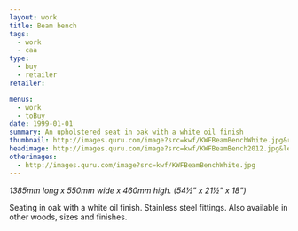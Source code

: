 ```yaml
---
layout: work
title: Beam bench
tags:
  - work
  - caa
type:
  - buy
  - retailer
retailer:

menus:
  - work
  - toBuy
date: 1999-01-01
summary: An upholstered seat in oak with a white oil finish
thumbnail: http://images.quru.com/image?src=kwf/KWFBeamBenchWhite.jpg&right=0.8875&left=0.06875&width=175&height=175&fill=auto
headimage: http://images.quru.com/image?src=kwf/KWFBeamBench2012.jpg&left=0&right=0.9&top=0.15&bottom=0.9
otherimages:
  - http://images.quru.com/image?src=kwf/KWFBeamBenchWhite.jpg
---
```

_1385mm long x 550mm wide x 460mm high. (54&frac12;” x 21&frac12;” x 18”)_

Seating in oak with a white oil finish. Stainless steel fittings. Also available in other woods, sizes and finishes.
